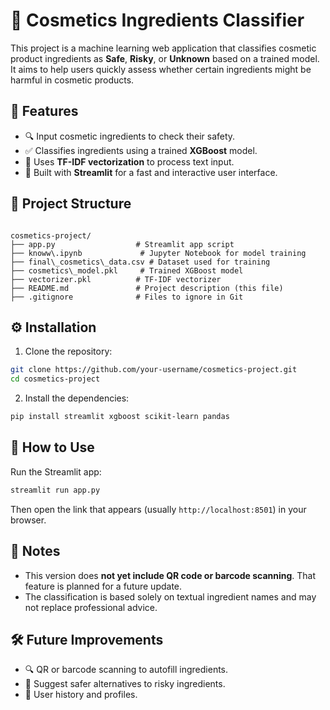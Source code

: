# 🧴 Cosmetics Ingredients Classifier

This project is a machine learning web application that classifies cosmetic product ingredients as **Safe**, **Risky**, or **Unknown** based on a trained model. It aims to help users quickly assess whether certain ingredients might be harmful in cosmetic products.

## 🚀 Features

- 🔍 Input cosmetic ingredients to check their safety.
- ✅ Classifies ingredients using a trained **XGBoost** model.
- 🧠 Uses **TF-IDF vectorization** to process text input.
- 🎯 Built with **Streamlit** for a fast and interactive user interface.

## 📁 Project Structure

```

cosmetics-project/
├── app.py                  # Streamlit app script
├── knoww\.ipynb             # Jupyter Notebook for model training
├── final\_cosmetics\_data.csv # Dataset used for training
├── cosmetics\_model.pkl     # Trained XGBoost model
├── vectorizer.pkl          # TF-IDF vectorizer
├── README.md               # Project description (this file)
├── .gitignore              # Files to ignore in Git

````

## ⚙️ Installation

1. Clone the repository:

```bash
git clone https://github.com/your-username/cosmetics-project.git
cd cosmetics-project
````

2. Install the dependencies:

```bash
pip install streamlit xgboost scikit-learn pandas
```

## 🧪 How to Use

Run the Streamlit app:

```bash
streamlit run app.py
```

Then open the link that appears (usually `http://localhost:8501`) in your browser.

## 📌 Notes

* This version does **not yet include QR code or barcode scanning**. That feature is planned for a future update.
* The classification is based solely on textual ingredient names and may not replace professional advice.

## 🛠️ Future Improvements

* 🔍 QR or barcode scanning to autofill ingredients.
* 🧼 Suggest safer alternatives to risky ingredients.
* 💾 User history and profiles.

```



